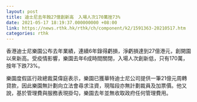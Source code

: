 ```yaml
---
layout: post
title: 迪士尼去年蝕27億創新高　入場人次170萬挫73%
date: 2021-05-17 18:19:37.000000000 +08:00
link: https://news.rthk.hk/rthk/ch/component/k2/1591363-20210517.htm
categories: rthk
---
```


香港迪士尼樂園公布去年業績，連續6年錄得虧損，淨虧損達到27億港元，創開園以來新高。受疫情影響，樂園去年6成時間關閉，入場人次創新低，只有170萬，按年下跌73%。

樂園度假區行政總裁莫偉庭表示，樂園已獲華特迪士尼公司提供一筆21億元周轉貸款，因此樂園無計劃向立法會尋求注資，現階段亦無計劃裁員及加票價。他又說，基於管理費與服務表現掛勾，樂園去年並無收取政府任何管理費用。
